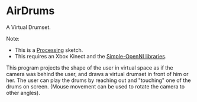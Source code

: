 AirDrums
========

A Virtual Drumset.

Note:
- This is a [Processing](http://processing.org/) sketch.
- This requires an Xbox Kinect and the [Simple-OpenNI libraries](http://code.google.com/p/simple-openni/).

This program projects the shape of the user in virtual space as if the camera was behind the user, and draws a virtual drumset in front of him or her.
The user can play the drums by reaching out and "touching" one of the drums on screen. (Mouse movement can be used to rotate the camera to other angles).
